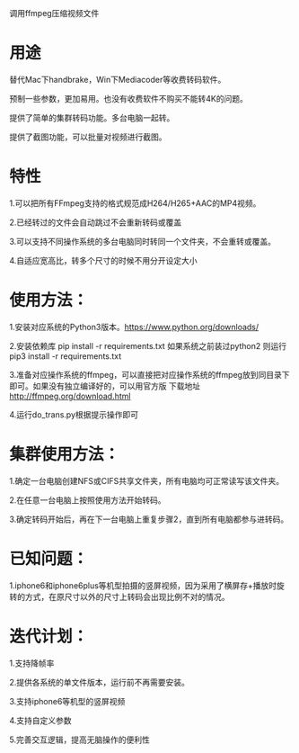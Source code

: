 <!--
 * @Date: 2021-11-26 14:34:48
 * @Author: unknowwhite@outlook.com
 * @WeChat: Ben_Xiaobai
 * @LastEditTime: 2021-12-07 16:15:51
 * @FilePath: \bens_code\README.md
-->
调用ffmpeg压缩视频文件


# 用途
替代Mac下handbrake，Win下Mediacoder等收费转码软件。

预制一些参数，更加易用。也没有收费软件不购买不能转4K的问题。

提供了简单的集群转码功能。多台电脑一起转。

提供了截图功能，可以批量对视频进行截图。

# 特性

1.可以把所有FFmpeg支持的格式规范成H264/H265+AAC的MP4视频。

2.已经转过的文件会自动跳过不会重新转码或覆盖

3.可以支持不同操作系统的多台电脑同时转同一个文件夹，不会重转或覆盖。

4.自适应宽高比，转多个尺寸的时候不用分开设定大小

# 使用方法：

1.安装对应系统的Python3版本。https://www.python.org/downloads/

2.安装依赖库 pip install -r requirements.txt 如果系统之前装过python2 则运行 pip3 install -r requirements.txt

3.准备对应操作系统的ffmpeg，可以直接把对应操作系统的ffmpeg放到同目录下即可。如果没有独立编译好的，可以用官方版 下载地址 http://ffmpeg.org/download.html

4.运行do_trans.py根据提示操作即可

# 集群使用方法：

1.确定一台电脑创建NFS或CIFS共享文件夹，所有电脑均可正常读写该文件夹。

2.在任意一台电脑上按照使用方法开始转码。

3.确定转码开始后，再在下一台电脑上重复步骤2，直到所有电脑都参与进转码。

# 已知问题：

1.iphone6和iphone6plus等机型拍摄的竖屏视频，因为采用了横屏存+播放时旋转的方式，在原尺寸以外的尺寸上转码会出现比例不对的情况。

# 迭代计划：

1.支持降帧率

2.提供各系统的单文件版本，运行前不再需要安装。

3.支持iphone6等机型的竖屏视频

4.支持自定义参数

5.完善交互逻辑，提高无脑操作的便利性